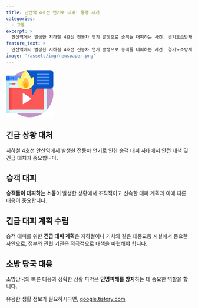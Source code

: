 ```yaml
---
title: 안산역 4호선 연기로 대피! 통행 재개
categories:
  - 교통
excerpt: >
  안산역에서 발생한 지하철 4호선 전동차 연기 발생으로 승객들 대피하는 사건. 경기도소방재난본부에 따르면 오후 1시 45분께 발생하였으며, 연기는 전동차가 과열된 선로 위에서 브레이크를 밟는 과정에서 발생한 것으로 조사됨. 300여 명의 승객이 하차하며 인명피해는 발생하지 않았고, 현재는 모든 선로 통행 재개됨. 관계자는 최근 무더위로 철로가 과열되어 연기가 발생한 것으로 추정된다고 설명함. (글자 수: 150)
feature_text: >
  안산역에서 발생한 지하철 4호선 전동차 연기 발생으로 승객들 대피하는 사건. 경기도소방재난본부에 따르면 오후 1시 45분께 발생하였으며, 연기는 전동차가 과열된 선로 위에서 브레이크를 밟는 과정에서 발생한 것으로 조사됨. 300여 명의 승객이 하차하며 인명피해는 발생하지 않았고, 현재는 모든 선로 통행 재개됨. 관계자는 최근 무더위로 철로가 과열되어 연기가 발생한 것으로 추정된다고 설명함. (글자 수: 150)
image: '/assets/img/newspaper.png'
---
```


<p><img src="/assets/img/news.png" alt="rentncar 속보" /></p>

<h2 data-ke-size="size26">긴급 상황 대처</h2>

<p data-ke-size="size16">지하철 4호선 안산역에서 발생한 전동차 연기로 인한 승객 대피 사태에서 안전 대책 및 긴급 대처가 중요합니다.</p>

<h2 data-ke-size="size26">승객 대피</h2>

<p data-ke-size="size16"><b>승객들이 대피하는 소동</b>이 발생한 상황에서 조직적이고 신속한 대피 계획과 이에 따른 대응이 중요합니다.</p>

<h2 data-ke-size="size26">긴급 대피 계획 수립</h2>

<p data-ke-size="size16">승객 대피를 위한 <b>긴급 대피 계획</b>은 지하철이나 기차와 같은 대중교통 시설에서 중요한 사안으로, 정부와 관련 기관은 적극적으로 대책을 마련해야 합니다.</p>

<h2 data-ke-size="size26">소방 당국 대응</h2>

<p data-ke-size="size16">소방당국의 빠른 대응과 정확한 상황 파악은 <b>인명피해를 방지</b>하는 데 중요한 역할을 합니다.</p>
유용한 생활 정보가 필요하시다면, <a href="https://qoogle.tistory.com" rel="dofollow">qoogle.tistory.com</a>



